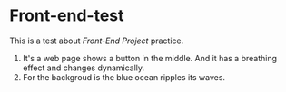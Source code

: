 ﻿# Front-end-test
 
This is a test about *Front-End Project* practice.

1. It's a web page shows a button in the middle. And it has a breathing effect and changes dynamically.
2. For the backgroud is the blue ocean ripples its waves.

